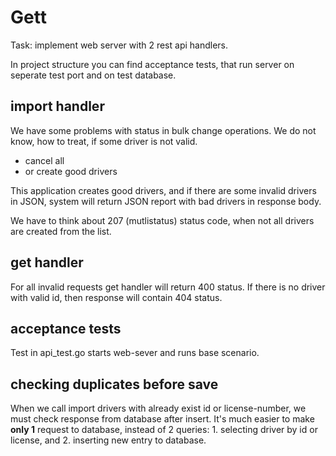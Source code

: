 # Gett


Task: implement web server with 2 rest api handlers.

In project structure you can find acceptance tests, that run server on
seperate test port and on test database.

## import handler

We have some problems with status in bulk change operations.
We do not know, how to treat, if some driver is not valid.
- cancel all
- or create good drivers

This application creates good drivers, and if there are some invalid
drivers in JSON, system will return JSON report with bad drivers in
response body.

We have to think about 207 (mutlistatus) status code, when not
all drivers are created
from the list.

## get handler
For all invalid requests get handler will return 400 status.
If there is no driver with valid id, then response will contain 404 status.

## acceptance tests
Test in api_test.go starts web-sever and runs base scenario.

## checking duplicates before save

When we call import drivers with already exist id or license-number,
we must check response from database after insert. It's much easier to
make **only 1** request to database, instead of 2 queries: 1. selecting driver by id or
license, and 2. inserting new entry to database.
